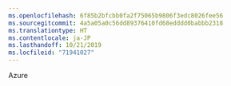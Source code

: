 ```yaml
---
ms.openlocfilehash: 6f85b2bfcbb0fa2f75065b9806f3edc8026fee56
ms.sourcegitcommit: 4a5a05a0c56dd89376410fd68edddd0babbb2318
ms.translationtype: HT
ms.contentlocale: ja-JP
ms.lasthandoff: 10/21/2019
ms.locfileid: "71941027"
---
```

Azure